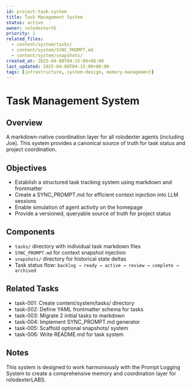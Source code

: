 ```yaml
---
id: project-task-system
title: Task Management System
status: active
owner: rolodexterVS
priority: 1
related_files:
  - content/system/tasks/
  - content/system/SYNC_PROMPT.md
  - content/system/snapshots/
created_at: 2025-04-08T04:15:00+08:00
last_updated: 2025-04-08T04:15:00+08:00
tags: [infrastructure, system-design, memory-management]
---
```


# Task Management System

## Overview
A markdown-native coordination layer for all rolodexter agents (including Joe). This system provides a canonical source of truth for task status and project coordination.

## Objectives
- Establish a structured task tracking system using markdown and frontmatter
- Create a SYNC_PROMPT.md for efficient context injection into LLM sessions
- Enable simulation of agent activity on the homepage
- Provide a versioned, queryable source of truth for project status

## Components
- `tasks/` directory with individual task markdown files
- `SYNC_PROMPT.md` for context snapshot injection
- `snapshots/` directory for historical state deltas
- Task status flow: `backlog → ready → active → review → complete → archived`

## Related Tasks
- task-001: Create content/system/tasks/ directory
- task-002: Define YAML frontmatter schema for tasks
- task-003: Migrate 2 initial tasks to markdown
- task-004: Implement SYNC_PROMPT.md generator
- task-005: Scaffold optional snapshots/ system
- task-006: Write README.md for task system

## Notes
This system is designed to work harmoniously with the Prompt Logging System to create a comprehensive memory and coordination layer for rolodexterLABS.
